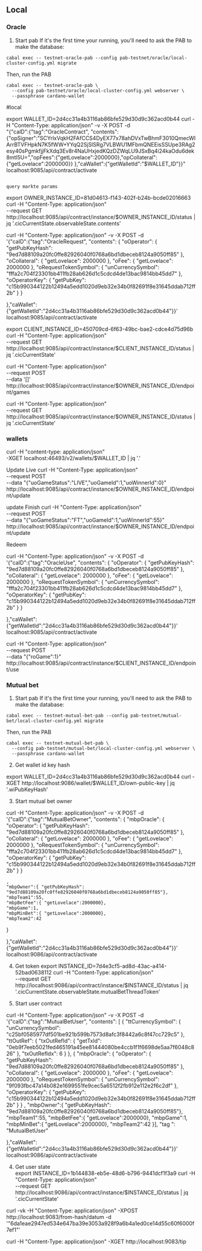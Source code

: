 ## Local
### Oracle 
1. Start pab
  If it's the first time your running, you'll need to ask the PAB to make the
  database:
  ```
  cabal exec -- testnet-oracle-pab --config pab-testnet/oracle/local-cluster-config.yml migrate
  ```

  Then, run the PAB

  ```
  cabal exec -- testnet-oracle-pab \
    --config pab-testnet/oracle/local-cluster-config.yml webserver \
    --passphrase cardano-wallet
  ```

#local

 export WALLET_ID=2d4cc31a4b3116ab86bfe529d30d9c362acd0b44
 curl -H "Content-Type: application/json" -v -X POST -d \
    "{\"caID\":{\"tag\":\"OracleContract\", \"contents\": 
    {\"opSigner\":\"SCYrlxVqkH2FAfCCS4DyEX77x78ahDVxTwBhmF3010QmecWIArrBTVFHpkN7K5fWW+YYqQ2SjSlSRg7VLBWU1MFbmQNEEisSSUpe3RAg2esy40sPgmkfjjFkXdq3Ev8r4NaUHxjedKQzDZWqLU9JSxBq4i24kaOdu6dek8mtl5U=\",\"opFees\":{\"getLovelace\":2000000},\"opCollateral\":{\"getLovelace\":2000000}}
     },\"caWallet\":{\"getWalletId\":\"$WALLET_ID\"}}" \
    localhost:9085/api/contract/activate
  ```

  query markte params
  ```
  export OWNER_INSTANCE_ID=81d04613-f143-402f-b24b-bcde02016663
  curl -H "Content-Type: application/json" \
  --request GET \
  http://localhost:9085/api/contract/instance/$OWNER_INSTANCE_ID/status | jq '.cicCurrentState.observableState.contents'



curl -H "Content-Type: application/json" -v -X POST -d \
    '{"caID":{"tag":"OracleRequest", "contents": 
{
  "oOperator": {
    "getPubKeyHash": "9ed7d88109a20fc0ffe82926040f0768a6bd1dbeceb8124a9050ff85"
  },
  "oCollateral": {
    "getLovelace": 2000000
  },
  "oFee": {
    "getLovelace": 2000000
  },
  "oRequestTokenSymbol": {
    "unCurrencySymbol": "fffa2c704f23301bb411fb28ab626d1c5cdcd4de13bac9814bb45dd7"
  },
  "oOperatorKey": {
    "getPubKey": "c15b990344122b12494a5edd1020d9eb32e34b0f82691f8e31645ddab712ff2b"
  }
}

  },"caWallet":{"getWalletId":"2d4cc31a4b3116ab86bfe529d30d9c362acd0b44"}}' \
    localhost:9085/api/contract/activate
    
export CLIENT_INSTANCE_ID=450709cd-6f63-49bc-bae2-cdce4d75d96b
  curl -H "Content-Type: application/json" \
  --request GET \
  http://localhost:9085/api/contract/instance/$CLIENT_INSTANCE_ID/status | jq '.cicCurrentState'


curl -H "Content-Type: application/json" \
  --request POST \
  --data '[]' \
  http://localhost:9085/api/contract/instance/$OWNER_INSTANCE_ID/endpoint/games

  curl -H "Content-Type: application/json" \
  --request GET \
  http://localhost:9085/api/contract/instance/$OWNER_INSTANCE_ID/status | jq '.cicCurrentState'
### wallets
curl -H "content-type: application/json" \
      -XGET localhost:46493/v2/wallets/$WALLET_ID | jq '.'


Update  Live
curl -H "Content-Type: application/json" \
  --request POST \
  --data "{\"uoGameStatus\":\"LIVE\",\"uoGameId\":1,\"uoWinnerId\":0}" \
  http://localhost:9085/api/contract/instance/$OWNER_INSTANCE_ID/endpoint/update

update Finish
curl -H "Content-Type: application/json" \
  --request POST \
  --data "{\"uoGameStatus\":\"FT\",\"uoGameId\":1,\"uoWinnerId\":55}" \
  http://localhost:9085/api/contract/instance/$OWNER_INSTANCE_ID/endpoint/update



Redeem


curl -H "Content-Type: application/json" -v -X POST -d \
    '{"caID":{"tag":"OracleUse", "contents": 
{
  "oOperator": {
    "getPubKeyHash": "9ed7d88109a20fc0ffe82926040f0768a6bd1dbeceb8124a9050ff85"
  },
  "oCollateral": {
    "getLovelace": 2000000
  },
  "oFee": {
    "getLovelace": 2000000
  },
  "oRequestTokenSymbol": {
    "unCurrencySymbol": "fffa2c704f23301bb411fb28ab626d1c5cdcd4de13bac9814bb45dd7"
  },
  "oOperatorKey": {
    "getPubKey": "c15b990344122b12494a5edd1020d9eb32e34b0f82691f8e31645ddab712ff2b"
  }
}

  },"caWallet":{"getWalletId":"2d4cc31a4b3116ab86bfe529d30d9c362acd0b44"}}' \
    localhost:9085/api/contract/activate

curl -H "Content-Type: application/json" \
  --request POST \
  --data "{\"roGame\":1}" \
  http://localhost:9085/api/contract/instance/$CLIENT_INSTANCE_ID/endpoint/use



### Mutual bet 
1. Start pab
  If it's the first time your running, you'll need to ask the PAB to make the
  database:
  ```
  cabal exec -- testnet-mutual-bet-pab --config pab-testnet/mutual-bet/local-cluster-config.yml migrate
  ```

  Then, run the PAB

  ```
  cabal exec -- testnet-mutual-bet-pab \
    --config pab-testnet/mutual-bet/local-cluster-config.yml webserver \
    --passphrase cardano-wallet
  ```

2. Get wallet id key hash

 export WALLET_ID=2d4cc31a4b3116ab86bfe529d30d9c362acd0b44
 curl -XGET http://localhost:9086/wallet/$WALLET_ID/own-public-key | jq '.wiPubKeyHash'

3. Start mutual bet owner 

curl -H "Content-Type: application/json" -v -X POST -d \
    '{"caID":{"tag":"MutualBetOwner", "contents":
    { 
    "mbpOracle":
      {
  "oOperator": {
    "getPubKeyHash": "9ed7d88109a20fc0ffe82926040f0768a6bd1dbeceb8124a9050ff85"
  },
  "oCollateral": {
    "getLovelace": 2000000
  },
  "oFee": {
    "getLovelace": 2000000
  },
  "oRequestTokenSymbol": {
    "unCurrencySymbol": "fffa2c704f23301bb411fb28ab626d1c5cdcd4de13bac9814bb45dd7"
  },
  "oOperatorKey": {
    "getPubKey": "c15b990344122b12494a5edd1020d9eb32e34b0f82691f8e31645ddab712ff2b"
  }
}


    , 
    "mbpOwner":{ "getPubKeyHash": "9ed7d88109a20fc0ffe82926040f0768a6bd1dbeceb8124a9050ff85"}, 
    "mbpTeam1":55, 
    "mbpBetFee":{ "getLovelace":2000000},
    "mbpGame":1,
    "mbpMinBet":{ "getLovelace":2000000},
    "mbpTeam2":42
  }

  },"caWallet":{"getWalletId":"2d4cc31a4b3116ab86bfe529d30d9c362acd0b44"}}' \
    localhost:9086/api/contract/activate

4. Get token 
  export INSTANCE_ID=7d4e3cf5-ad8d-43ac-a414-52bad0638112
  curl -H "Content-Type: application/json" \
  --request GET \
  http://localhost:9086/api/contract/instance/$INSTANCE_ID/status | jq '.cicCurrentState.observableState.mutualBetThreadToken'

5. Start user contract

curl -H "Content-Type: application/json" -v -X POST -d \
    '{"caID":{"tag":"MutualBetUser", "contents": [
    {
  "ttCurrencySymbol": {
    "unCurrencySymbol": "c25bf0585977df501be921b599b7573d8afc3f8442a6c8f47cc729c5"
  },
  "ttOutRef": {
    "txOutRefId": {
      "getTxId": "0eb9f7eeb5021fed465191a45ee81444080be4ccb1f1f6698de5aa7f6048c826"
    },
    "txOutRefIdx": 6
  }
},
    { 
    "mbpOracle":
      {
  "oOperator": {
    "getPubKeyHash": "9ed7d88109a20fc0ffe82926040f0768a6bd1dbeceb8124a9050ff85"
  },
  "oCollateral": {
    "getLovelace": 2000000
  },
  "oFee": {
    "getLovelace": 2000000
  },
  "oRequestTokenSymbol": {
    "unCurrencySymbol": "9f093fbc47a14b082e1699551fe9cec5a6512f2fb912e112e2f6c2df"
  },
  "oOperatorKey": {
    "getPubKey": "c15b990344122b12494a5edd1020d9eb32e34b0f82691f8e31645ddab712ff2b"
  }
}
    , 
    "mbpOwner":{ "getPubKeyHash": "9ed7d88109a20fc0ffe82926040f0768a6bd1dbeceb8124a9050ff85"}, 
    "mbpTeam1":55, 
    "mbpBetFee":{ "getLovelace":2000000},
    "mbpGame":1,
    "mbpMinBet":{ "getLovelace":2000000},
    "mbpTeam2":42
  }], "tag ": "MutualBetUser"

  },"caWallet":{"getWalletId":"2d4cc31a4b3116ab86bfe529d30d9c362acd0b44"}}' \
    localhost:9086/api/contract/activate

4. Get user state  
  export INSTANCE_ID=1b144838-eb5e-48d6-b796-9441dcf1f3a9
  curl -H "Content-Type: application/json" \
  --request GET \
  http://localhost:9086/api/contract/instance/$INSTANCE_ID/status | jq '.cicCurrentState'





curl -vk -H "Content-Type: application/json" -XPOST http://localhost:9083/from-hash/datum -d '"6da1eae2947ed534e647ba39e3053a928f9a6b4a1ed0ce14d55c60f6000f7ef1"'


curl -H "Content-Type: application/json" -XGET http://localhost:9083/tip